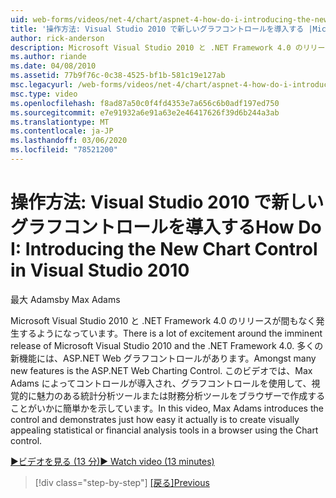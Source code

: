 ```yaml
---
uid: web-forms/videos/net-4/chart/aspnet-4-how-do-i-introducing-the-new-chart-control-in-visual-studio-2010
title: '操作方法: Visual Studio 2010 で新しいグラフコントロールを導入する |Microsoft Docs'
author: rick-anderson
description: Microsoft Visual Studio 2010 と .NET Framework 4.0 のリリースが間もなく発生するようになっています。 多くの新機能では、ASP.NET...
ms.author: riande
ms.date: 04/08/2010
ms.assetid: 77b9f76c-0c38-4525-bf1b-581c19e127ab
msc.legacyurl: /web-forms/videos/net-4/chart/aspnet-4-how-do-i-introducing-the-new-chart-control-in-visual-studio-2010
msc.type: video
ms.openlocfilehash: f8ad87a50c0f4fd4353e7a656c6b0adf197ed750
ms.sourcegitcommit: e7e91932a6e91a63e2e46417626f39d6b244a3ab
ms.translationtype: MT
ms.contentlocale: ja-JP
ms.lasthandoff: 03/06/2020
ms.locfileid: "78521200"
---
```

# <a name="how-do-i-introducing-the-new-chart-control-in-visual-studio-2010"></a><span data-ttu-id="80ba7-104">操作方法: Visual Studio 2010 で新しいグラフコントロールを導入する</span><span class="sxs-lookup"><span data-stu-id="80ba7-104">How Do I: Introducing the New Chart Control in Visual Studio 2010</span></span>

<span data-ttu-id="80ba7-105">最大 Adams</span><span class="sxs-lookup"><span data-stu-id="80ba7-105">by Max Adams</span></span>

<span data-ttu-id="80ba7-106">Microsoft Visual Studio 2010 と .NET Framework 4.0 のリリースが間もなく発生するようになっています。</span><span class="sxs-lookup"><span data-stu-id="80ba7-106">There is a lot of excitement around the imminent release of Microsoft Visual Studio 2010 and the .NET Framework 4.0.</span></span> <span data-ttu-id="80ba7-107">多くの新機能には、ASP.NET Web グラフコントロールがあります。</span><span class="sxs-lookup"><span data-stu-id="80ba7-107">Amongst many new features is the ASP.NET Web Charting Control.</span></span> <span data-ttu-id="80ba7-108">このビデオでは、Max Adams によってコントロールが導入され、グラフコントロールを使用して、視覚的に魅力のある統計分析ツールまたは財務分析ツールをブラウザーで作成することがいかに簡単かを示しています。</span><span class="sxs-lookup"><span data-stu-id="80ba7-108">In this video, Max Adams introduces the control and demonstrates just how easy it actually is to create visually appealing statistical or financial analysis tools in a browser using the Chart control.</span></span>

[<span data-ttu-id="80ba7-109">&#9654;ビデオを見る (13 分)</span><span class="sxs-lookup"><span data-stu-id="80ba7-109">&#9654; Watch video (13 minutes)</span></span>](https://channel9.msdn.com/Blogs/ASP-NET-Site-Videos/aspnet-4-how-do-i-introducing-the-new-chart-control-in-visual-studio-2010)

> [!div class="step-by-step"]
> <span data-ttu-id="80ba7-110">[[戻る]](aspnet-4-quick-hit-chart-control.md)</span><span class="sxs-lookup"><span data-stu-id="80ba7-110">[Previous](aspnet-4-quick-hit-chart-control.md)</span></span>
